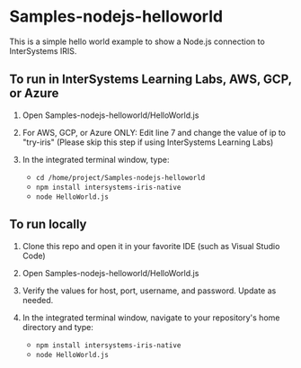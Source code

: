 # Samples-nodejs-helloworld

This is a simple hello world example to show a Node.js connection to InterSystems IRIS. 

## To run in InterSystems Learning Labs, AWS, GCP, or Azure

1. Open Samples-nodejs-helloworld/HelloWorld.js
2. For AWS, GCP, or Azure ONLY: Edit line 7 and change the value of ip to "try-iris" (Please skip this step if using InterSystems Learning Labs)   
3. In the integrated terminal window, type:  

	* `cd /home/project/Samples-nodejs-helloworld`  
	* `npm install intersystems-iris-native`  
	* `node HelloWorld.js`  
	
## To run locally

1. Clone this repo and open it in your favorite IDE (such as Visual Studio Code)
2. Open Samples-nodejs-helloworld/HelloWorld.js 
3. Verify the values for host, port, username, and password. Update as needed.
4. In the integrated terminal window, navigate to your repository's home directory and type:  

	* `npm install intersystems-iris-native`  
	* `node HelloWorld.js`  
